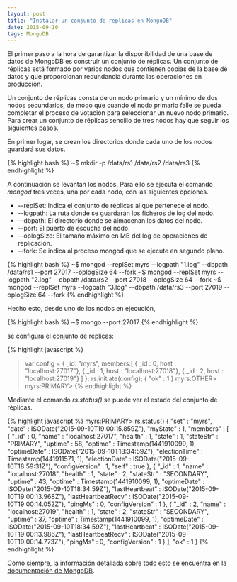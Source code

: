 ```yaml
---
layout: post
title: "Instalar un conjunto de replicas en MongoDB"
date: 2015-09-10
tags: MongoDB
---
```

El primer paso a la hora de garantizar la disponibilidad de una base de datos de MongoDB es construir un
conjunto de réplicas. Un conjunto de réplicas está formado por varios nodos que contienen copias de la base
de datos y que proporcionan redundancia durante las operaciones en producción.

Un conjunto de réplicas consta de un nodo primario y un mínimo de dos nodos secundarios, de modo que cuando
el nodo primario falle se pueda completar el proceso de votación para seleccionar un nuevo nodo primario. Para
crear un conjunto de réplicas sencillo de tres nodos hay que seguir los siguientes pasos.

En primer lugar, se crean los directorios donde cada uno de los nodos guardará sus datos.

{% highlight bash %}
~$ mkdir -p /data/rs1 /data/rs2 /data/rs3
{% endhighlight %}

A continuación se levantan los nodos. Para ello se ejecuta el comando *mongod* tres veces, una por cada nodo,
con las siguientes opciones.

* --replSet: Indica el conjunto de réplicas al que pertenece el nodo.
* --logpath: La ruta donde se guardarán los ficheros de log del nodo.
* --dbpath: El directorio donde se almacenan los datos del nodo.
* --port: El puerto de escucha del nodo.
* --oplogSize: El tamaño máximo en MB del log de operaciones de replicación.
* --fork: Se indica al proceso mongod que se ejecute en segundo plano.

{% highlight bash %}
~$ mongod --replSet myrs --logpath "1.log" --dbpath /data/rs1 --port 27017 --oplogSize 64 --fork
~$ mongod --replSet myrs --logpath "2.log" --dbpath /data/rs2 --port 27018 --oplogSize 64 --fork
~$ mongod --replSet myrs --logpath "3.log" --dbpath /data/rs3 --port 27019 --oplogSize 64 --fork
{% endhighlight %}

Hecho esto, desde uno de los nodos en ejecución,

{% highlight bash %}
~$ mongo --port 27017
{% endhighlight %}

se configura el conjunto de réplicas:

{% highlight javascript %}
>var config = { _id: "myrs", members:[
    { _id : 0, host : "localhost:27017"},
    { _id : 1, host : "localhost:27018"},
    { _id : 2, host : "localhost:27019"} ]
};
>rs.initiate(config);
{ "ok" : 1 }
myrs:OTHER>
myrs:PRIMARY> 
{% endhighlight %}

Mediante el comando *rs.status()* se puede ver el estado del conjunto de réplicas.

{% highlight javascript %}
myrs:PRIMARY> rs.status()
{
	"set" : "myrs",
	"date" : ISODate("2015-09-10T19:00:15.859Z"),
	"myState" : 1,
	"members" : [
		{
			"_id" : 0,
			"name" : "localhost:27017",
			"health" : 1,
			"state" : 1,
			"stateStr" : "PRIMARY",
			"uptime" : 58,
			"optime" : Timestamp(1441910099, 1),
			"optimeDate" : ISODate("2015-09-10T18:34:59Z"),
			"electionTime" : Timestamp(1441911571, 1),
			"electionDate" : ISODate("2015-09-10T18:59:31Z"),
			"configVersion" : 1,
			"self" : true
		},
		{
			"_id" : 1,
			"name" : "localhost:27018",
			"health" : 1,
			"state" : 2,
			"stateStr" : "SECONDARY",
			"uptime" : 43,
			"optime" : Timestamp(1441910099, 1),
			"optimeDate" : ISODate("2015-09-10T18:34:59Z"),
			"lastHeartbeat" : ISODate("2015-09-10T19:00:13.968Z"),
			"lastHeartbeatRecv" : ISODate("2015-09-10T19:00:14.052Z"),
			"pingMs" : 0,
			"configVersion" : 1
		},
		{
			"_id" : 2,
			"name" : "localhost:27019",
			"health" : 1,
			"state" : 2,
			"stateStr" : "SECONDARY",
			"uptime" : 37,
			"optime" : Timestamp(1441910099, 1),
			"optimeDate" : ISODate("2015-09-10T18:34:59Z"),
			"lastHeartbeat" : ISODate("2015-09-10T19:00:13.986Z"),
			"lastHeartbeatRecv" : ISODate("2015-09-10T19:00:14.773Z"),
			"pingMs" : 0,
			"configVersion" : 1
		}
	],
	"ok" : 1
}
{% endhighlight %}

Como siempre, la información detallada sobre todo esto se encuentra en la
[documentación de MongoDB](https://docs.mongodb.org/manual/core/replication-introduction/).